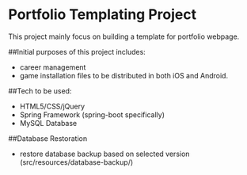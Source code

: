 # Portfolio Templating Project

This project mainly focus on building a template for portfolio webpage.

##Initial purposes of this project includes:
* career management
* game installation files to be distributed in both iOS and Android.

##Tech to be used:
* HTML5/CSS/jQuery
* Spring Framework (spring-boot specifically)
* MySQL Database

##Database Restoration
* restore database backup based on selected version (src/resources/database-backup/)
